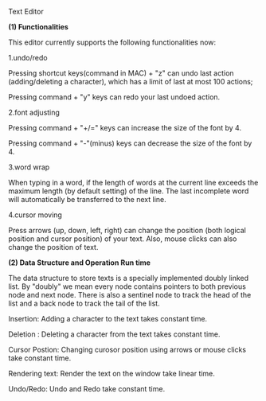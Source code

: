 Text Editor

**(1) Functionalities**

This editor currently supports the following functionalities now:

1.undo/redo

Pressing shortcut keys(command in MAC) + "z" can undo last action (adding/deleting a character), which has a limit of last at most 100 actions;

Pressing command + "y" keys can redo your last undoed action.

2.font adjusting

Pressing command + "+/=" keys can increase the size of the font by 4. 

Pressing command + "-"(minus) keys can decrease the size of the font by 4.

3.word wrap

When typing in a word, if the length of words at the current line exceeds the maximum length (by default setting) of the line. The last incomplete word will automatically be transferred to the next line.

4.cursor moving

Press arrows (up, down, left, right) can change the position (both logical position and cursor position) of your text. Also, mouse clicks can also change the position of text.

**(2) Data Structure and Operation Run time**

The data structure to store texts is a specially implemented doubly linked list. By "doubly" we mean every node contains pointers to both previous node and next node. There is also a sentinel node to track the head of the list and a back node to track the tail of the list.

Insertion: Adding a character to the text takes constant time.

Deletion : Deleting a character from the text takes constant time.

Cursor Postion: Changing curosor position using arrows or mouse clicks take constant time.

Rendering text: Render the text on the window take linear time.

Undo/Redo: Undo and Redo take constant time.